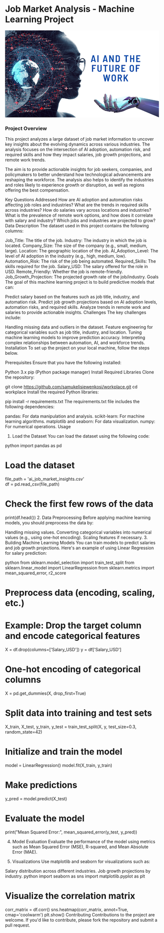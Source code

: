 # Job Market Analysis - Machine Learning Project
![ai_pic](ai_pic.png)
### Project Overview
This project analyzes a large dataset of job market information to uncover key insights about the evolving dynamics across various industries. The analysis focuses on the intersection of AI adoption, automation risk, and required skills and how they impact salaries, job growth projections, and remote work trends.

The aim is to provide actionable insights for job seekers, companies, and policymakers to better understand how technological advancements are reshaping the workforce. The analysis also helps to identify the industries and roles likely to experience growth or disruption, as well as regions offering the best compensation.

Key Questions Addressed
How are AI adoption and automation risks affecting job roles and industries?
What are the trends in required skills across industries?
How do salaries vary across locations and industries?
What is the prevalence of remote work options, and how does it correlate with salary and industry?
Which jobs and industries are projected to grow?
Data Description
The dataset used in this project contains the following columns:

Job_Title: The title of the job.
Industry: The industry in which the job is located.
Company_Size: The size of the company (e.g., small, medium, large).
Location: The geographic location of the job.
AI_Adoption_Level: The level of AI adoption in the industry (e.g., high, medium, low).
Automation_Risk: The risk of the job being automated.
Required_Skills: The skills required for the job.
Salary_USD: The salary offered for the role in USD.
Remote_Friendly: Whether the job is remote-friendly.
Job_Growth_Projection: The projected growth rate of the job/industry.
Goals
The goal of this machine learning project is to build predictive models that can:

Predict salary based on the features such as job title, industry, and automation risk.
Predict job growth projections based on AI adoption levels, automation risks, and required skills.
Analyze trends in remote work and salaries to provide actionable insights.
Challenges
The key challenges include:

Handling missing data and outliers in the dataset.
Feature engineering for categorical variables such as job title, industry, and location.
Tuning machine learning models to improve prediction accuracy.
Interpreting complex relationships between automation, AI, and workforce trends.
Installation
To set up the project on your local machine, follow the steps below.

Prerequisites
Ensure that you have the following installed:

Python 3.x
pip (Python package manager)
Install Required Libraries
Clone the repository:

git clone https://github.com/samukelisiewenkosi/workplace.git
cd workplace
Install the required Python libraries:

pip install -r requirements.txt
The requirements.txt file includes the following dependencies:

pandas: For data manipulation and analysis.
scikit-learn: For machine learning algorithms.
matplotlib and seaborn: For data visualization.
numpy: For numerical operations.
Usage
1. Load the Dataset
You can load the dataset using the following code:

python
import pandas as pd

# Load the dataset
file_path = 'ai_job_market_insights.csv'  
df = pd.read_csv(file_path)

# Check the first few rows of the data
print(df.head())
2. Data Preprocessing
Before applying machine learning models, you should preprocess the data by:

Handling missing values.
Converting categorical variables into numerical values (e.g., using one-hot encoding).
Scaling features if necessary.
3. Building Machine Learning Models
You can train models to predict salaries and job growth projections. Here's an example of using Linear Regression for salary prediction:

python
from sklearn.model_selection import train_test_split
from sklearn.linear_model import LinearRegression
from sklearn.metrics import mean_squared_error, r2_score

# Preprocess data (encoding, scaling, etc.)
# Example: Drop the target column and encode categorical features
X = df.drop(columns=['Salary_USD'])
y = df['Salary_USD']

# One-hot encoding of categorical columns
X = pd.get_dummies(X, drop_first=True)

# Split data into training and test sets
X_train, X_test, y_train, y_test = train_test_split(X, y, test_size=0.3, random_state=42)

# Initialize and train the model
model = LinearRegression()
model.fit(X_train, y_train)

# Make predictions
y_pred = model.predict(X_test)

# Evaluate the model
print("Mean Squared Error:", mean_squared_error(y_test, y_pred))

4. Model Evaluation
Evaluate the performance of the model using metrics such as Mean Squared Error (MSE), R-squared, and Mean Absolute Error (MAE).

5. Visualizations
Use matplotlib and seaborn for visualizations such as:

Salary distribution across different industries.
Job growth projections by industry.
python
import seaborn as sns
import matplotlib.pyplot as plt

# Visualize the correlation matrix
corr_matrix = df.corr()
sns.heatmap(corr_matrix, annot=True, cmap='coolwarm')
plt.show()
Contributing
Contributions to the project are welcome. If you'd like to contribute, please fork the repository and submit a pull request.

